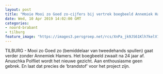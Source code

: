 ```yaml
---
layout: post
title: "Mooie Mooi zo Goed zo-cijfers bij vertrek boegbeeld Annemiek Hamers"
date: Wed, 10 Apr 2019 14:02:00 GMT
categories: 
- noord-brabant 
- tilburg 
feature_image: "https://images3.persgroep.net/rcs/XnPa_jk9JS61Klh7kelV1fEXaHA/diocontent/144701741/_fitwidth/400/?appId=21791a8992982cd8da851550a453bd7f&quality=0.7"
---
```


TILBURG - Mooi zo Goed zo (bemiddelaar van tweedehands spullen) gaat verder zonder Annemiek Hamers. Het boegbeeld zwaait na 24 jaar af. Anuschka Polfliet wordt het nieuwe gezicht. Aan enthousiasme geen gebrek. En laat dat precies de ‘brandstof’ voor het project zijn.
